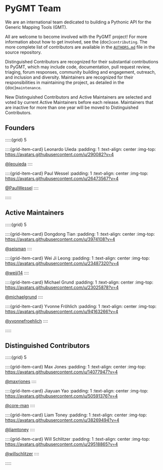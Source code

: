 # PyGMT Team

We are an international team dedicated to building a Pythonic API for the Generic Mapping
Tools (GMT).

All are welcome to become involved with the PyGMT project! For more information about how
to get involved, see the {doc}`contributing`. The more complete list of contributors
are available in the [`AUTHORS.md`](https://github.com/GenericMappingTools/pygmt/blob/main/AUTHORS.md)
file in the source repository.

Distinguished Contributors are recognized for their substantial contributions to PyGMT,
which may include code, documentation, pull request review, triaging, forum responses,
community building and engagement, outreach, and inclusion and diversity. Maintainers
are recognized for their responsibilities in maintaining the project, as detailed in
the {doc}`maintenance`.

New Distinguished Contributors and Active Maintainers are selected and voted by current
Active Maintainers before each release. Maintainers that are inactive for more than one
year will be moved to Distinguished Contributors.


## Founders

:::::{grid} 5

::::{grid-item-card} Leonardo Uieda
:padding: 1
:text-align: center
:img-top: https://avatars.githubusercontent.com/u/290082?v=4

[@leouieda](https://github.com/leouieda)
::::

::::{grid-item-card} Paul Wessel
:padding: 1
:text-align: center
:img-top: https://avatars.githubusercontent.com/u/26473567?v=4

[@PaulWessel](https://github.com/PaulWessel)
::::

:::::


## Active Maintainers

:::::{grid} 5

::::{grid-item-card} Dongdong Tian
:padding: 1
:text-align: center
:img-top: https://avatars.githubusercontent.com/u/3974108?v=4

[@seisman](https://github.com/seisman)
::::

::::{grid-item-card} Wei Ji Leong
:padding: 1
:text-align: center
:img-top: https://avatars.githubusercontent.com/u/23487320?v=4

[@weiji14](https://github.com/weiji14)
::::

::::{grid-item-card} Michael Grund
:padding: 1
:text-align: center
:img-top: https://avatars.githubusercontent.com/u/23025878?v=4

[@michaelgrund](https://github.com/michaelgrund)
::::

::::{grid-item-card} Yvonne Fröhlich
:padding: 1
:text-align: center
:img-top: https://avatars.githubusercontent.com/u/94163266?v=4

[@yvonnefroehlich](https://github.com/yvonnefroehlich)
::::

:::::


## Distinguished Contributors

:::::{grid} 5

::::{grid-item-card} Max Jones
:padding: 1
:text-align: center
:img-top: https://avatars.githubusercontent.com/u/14077947?v=4

[@maxrjones](https://github.com/maxrjones)
::::

::::{grid-item-card} Jiayuan Yao
:padding: 1
:text-align: center
:img-top: https://avatars.githubusercontent.com/u/50591376?v=4

[@core-man](https://github.com/core-man)
::::

::::{grid-item-card} Liam Toney
:padding: 1
:text-align: center
:img-top: https://avatars.githubusercontent.com/u/38269494?v=4

[@liamtoney](https://github.com/liamtoney)
::::

::::{grid-item-card} Will Schlitzer
:padding: 1
:text-align: center
:img-top: https://avatars.githubusercontent.com/u/29518865?v=4

[@willschlitzer](https://github.com/willschlitzer)
::::

:::::
